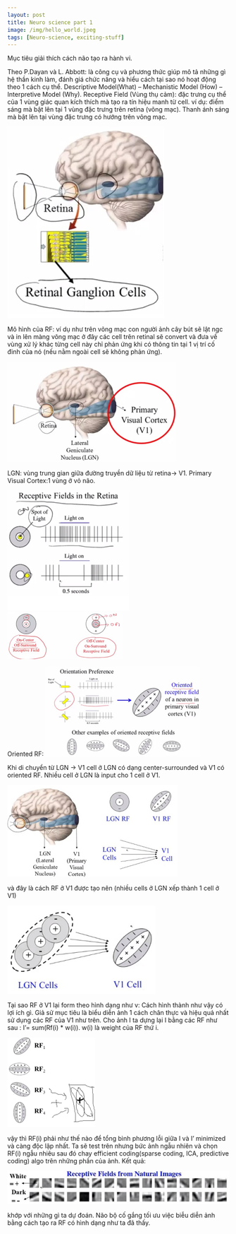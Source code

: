 ```yaml
---
layout: post
title: Neuro science part 1
image: /img/hello_world.jpeg
tags: [Neuro-science, exciting-stuff]
---
```



Mục tiêu giải thích cách não tạo ra hành vi.

Theo P.Dayan và L. Abbott: là công cụ và phương thức giúp mô tả những gì hệ thần kinh làm, đánh giá chức năng và hiểu cách tại sao nó hoạt động theo 1 cách cụ thể.
Descriptive Model(What) – Mechanistic Model (How) – Interpretive Model (Why).
Receptive Field (Vùng thụ cảm): đặc trưng cụ thể của 1 vùng giác quan kích thích mà tạo ra tín hiệu manh từ cell.
ví dụ: điểm sáng mà bật lên tại 1 vùng đặc trưng trên retina (võng mạc).
Thanh ánh sáng mà bật lên tại vùng đặc trưng có hướng trên võng mạc.

![Crepe](/img/neuro-science-1/retina-1.jpg)

Mô hình của RF: ví dụ như trên võng mạc con người ảnh cây bút sẽ lật ngc và in lên màng võng mạc ở đây các cell trên retinal sẽ convert và đưa về vùng xử lý khác từng cell này chỉ phản ứng khi có thông tin tại 1 vị trí cố đinh của nó (nếu nằm ngoài cell sẽ không phản ứng).

![Crepe](/img/neuro-science-1/retina-2.jpg)

LGN: vùng trung gian giữa đường truyền dữ liệu từ retina-> V1.
Primary Visual Cortex:1 vùng ở vỏ não.

![Crepe](/img/neuro-science-1/retina-3.png)
![Crepe](/img/neuro-science-1/retina-4.jpg)

Oriented RF:
![Crepe](/img/neuro-science-1/retina-5.jpg)

Khi di chuyển từ LGN -> V1 cell ở LGN có dạng center-surrounded và V1 có oriented RF.
Nhiều cell ở LGN là input cho 1 cell ở V1.

![Crepe](/img/neuro-science-1/retina-6.jpg)

và đây là cách RF ở V1 được tạo nên (nhiều cells ở LGN xếp thành 1 cell ở V1)

![Crepe](/img/neuro-science-1/retina-7.jpg)

Tại sao RF ở V1 lại form theo hình dạng như v:
Cách hình thành như vậy có lợi ích gì.
Giả sử mục tiêu là biểu diễn ảnh 1 cách chân thực và hiệu quả nhất sử dụng các RF của V1 như trên.  Cho ảnh I ta dựng lại I bằng các RF như sau : I’= sum(Rf(i) * w(i)). w(i) là weight của RF thứ i.

![Crepe](/img/neuro-science-1/retina-8.png)

vậy thì RF(i) phải như thế nào để tổng bình phương lỗi  giữa I và I’ minimized và càng độc lập nhất.
Ta sẽ test trên nhưng bức ảnh ngẫu nhiên và chọn RF(i) ngẫu nhiêu sau đó chay efficient coding(sparse coding, ICA, predictive coding) algo trên những phần của ảnh.
Kết quả:

![Crepe](/img/neuro-science-1/retina-9.jpg)

khớp với những gì ta dự đoán. Não bộ cố gắng tối ưu việc biễu diễn ảnh bằng cách tạo ra RF có hình dạng như ta đã thấy.